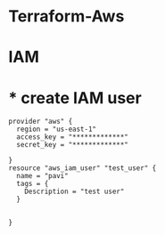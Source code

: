 # Terraform-Aws

# IAM
# * create IAM user
```
provider "aws" {
  region = "us-east-1"
  access_key = "*************"
  secret_key = "*************"
  
}
resource "aws_iam_user" "test_user" {
  name = "pavi"
  tags = {
    Description = "test user"
  }

  
}
```
